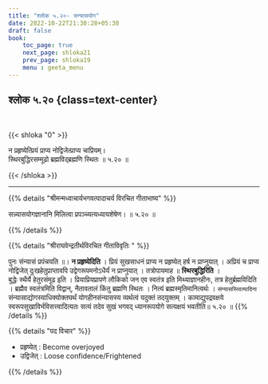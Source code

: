 ```yaml
---
title: "श्लोक ५.२०- सन्यासयोग"
date: 2022-10-22T21:30:28+05:30
draft: false
book:
    toc_page: true
    next_page: shloka21
    prev_page: shloka19
    menu : geeta_menu
---
```




## श्लोक ५.२० {class=text-center}

<br/>

{{< shloka  "0"  >}}

न प्रहृष्येत्प्रियं प्राप्य नोद्विजेत्प्राप्य चाप्रियम्।  
स्थिरबुद्धिरसम्मूढो ब्रह्मविद्ब्रह्मणि स्थितः ॥ ५.२० ॥

{{< /shloka >}}

---


{{% details "श्रीमन्मध्वाचार्यभगवत्पादाचर्य विरचित  गीताभाष्य" %}}

सन्न्यासयोगज्ञानानि मिलित्वा प्रपञ्च्यत्यध्यायशेषेण। ॥ ५.२० ॥

{{% /details %}}



{{% details "श्रीराघवेन्द्रतीर्थविरचित गीताविवृतिः " %}}

पुनः संन्यासं प्रपंचयति ॥। **न प्रहृष्येदिति** । 
प्रियं सुखसाधनं प्राप्य न प्रहृष्येत्‌ हर्ष न प्राप्नुयात्‌ । 
अप्रियं च प्राप्य नोद्विजेत्‌ दुःखहेतुप्राप्तावपि
उद्वेगरूपमनोऽधैर्यं न प्राप्नुयात्‌ । तत्रोपायमाह ॥ **स्थिरबुद्धिरिति** ।  
बुद्धेः स्थैर्ये हेतुरसंमूढ इति । प्रियाप्रियप्रापणे लौकिको 
जन एव स्वतंत्र इति मिथ्याज्ञानहीनः, तत्र हेतुर्ब्रह्मविदिति । 
ब्रह्मैव स्वतंत्रमिति विद्वान्‌, नैतावतालं किंतु ब्रह्मणि स्थितः । 
नित्यं ब्रह्मस्मृतिमानित्वर्थः । `संन्यासस्त्वित्यादिना` 
संन्यासाद्योगस्याधिक्योक्तघर्थं योगहीनसंन्यासस्य
व्यर्थत्वं यदुक्तं तदयुक्तम्‌ । कामाद्युपद्रवक्षये 
स्वरूपसुखाविर्भविसत्त्वादित्यतः
सत्यं तदेव सुखं भगवद् ध्यानरूपयोगे सत्यक्षयं भवतीति॥ ५.२० ॥
{{% /details %}}



{{% details "पद विचार" %}}

- प्रहृष्येत्‌ : Become overjoyed
- उद्विजेत् : Loose confidence/Frightened

{{% /details %}}
